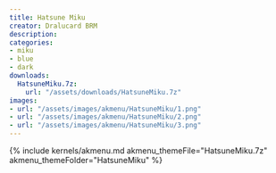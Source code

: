 ```yaml
---
title: Hatsune Miku
creator: Dralucard BRM
description: 
categories:
- miku
- blue
- dark
downloads:
  HatsuneMiku.7z:
    url: "/assets/downloads/HatsuneMiku.7z"
images:
- url: "/assets/images/akmenu/HatsuneMiku/1.png"
- url: "/assets/images/akmenu/HatsuneMiku/2.png"
- url: "/assets/images/akmenu/HatsuneMiku/3.png"
---
```


{% include kernels/akmenu.md akmenu_themeFile="HatsuneMiku.7z" akmenu_themeFolder="HatsuneMiku" %}
